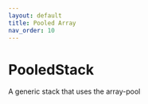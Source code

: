 ```yaml
---
layout: default
title: Pooled Array 
nav_order: 10
---
```

# PooledStack
A generic stack that uses the array-pool
